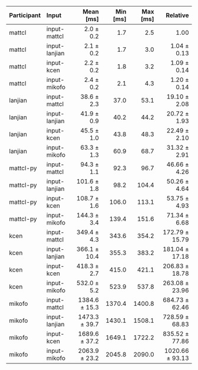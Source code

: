 | Participant | Input | Mean [ms] | Min [ms] | Max [ms] | Relative |
|:---|:---|---:|---:|---:|---:|
| mattcl | input-mattcl | 2.0 ± 0.2 | 1.7 | 2.5 | 1.00 |
| mattcl | input-lanjian | 2.1 ± 0.2 | 1.7 | 3.0 | 1.04 ± 0.13 |
| mattcl | input-kcen | 2.2 ± 0.2 | 1.8 | 3.2 | 1.09 ± 0.14 |
| mattcl | input-mikofo | 2.4 ± 0.2 | 2.1 | 4.3 | 1.20 ± 0.14 |
| lanjian | input-mattcl | 38.6 ± 2.3 | 37.0 | 53.1 | 19.10 ± 2.08 |
| lanjian | input-lanjian | 41.9 ± 0.9 | 40.2 | 44.2 | 20.72 ± 1.93 |
| lanjian | input-kcen | 45.5 ± 1.0 | 43.8 | 48.3 | 22.49 ± 2.10 |
| lanjian | input-mikofo | 63.3 ± 1.3 | 60.9 | 68.7 | 31.32 ± 2.91 |
| mattcl-py | input-mattcl | 94.3 ± 1.1 | 92.3 | 96.7 | 46.66 ± 4.26 |
| mattcl-py | input-lanjian | 101.6 ± 1.8 | 98.2 | 104.4 | 50.26 ± 4.64 |
| mattcl-py | input-kcen | 108.7 ± 1.6 | 106.0 | 113.1 | 53.75 ± 4.93 |
| mattcl-py | input-mikofo | 144.3 ± 3.4 | 139.4 | 151.6 | 71.34 ± 6.68 |
| kcen | input-mattcl | 349.4 ± 4.3 | 343.6 | 354.2 | 172.79 ± 15.79 |
| kcen | input-lanjian | 366.1 ± 10.4 | 355.3 | 383.2 | 181.04 ± 17.18 |
| kcen | input-kcen | 418.3 ± 2.7 | 415.0 | 421.1 | 206.83 ± 18.78 |
| kcen | input-mikofo | 532.0 ± 5.2 | 523.9 | 537.8 | 263.08 ± 23.96 |
| mikofo | input-mattcl | 1384.6 ± 15.3 | 1370.4 | 1400.8 | 684.73 ± 62.46 |
| mikofo | input-lanjian | 1473.3 ± 39.7 | 1430.1 | 1508.1 | 728.59 ± 68.83 |
| mikofo | input-kcen | 1689.6 ± 37.2 | 1649.1 | 1722.2 | 835.52 ± 77.86 |
| mikofo | input-mikofo | 2063.9 ± 23.2 | 2045.8 | 2090.0 | 1020.66 ± 93.13 |
